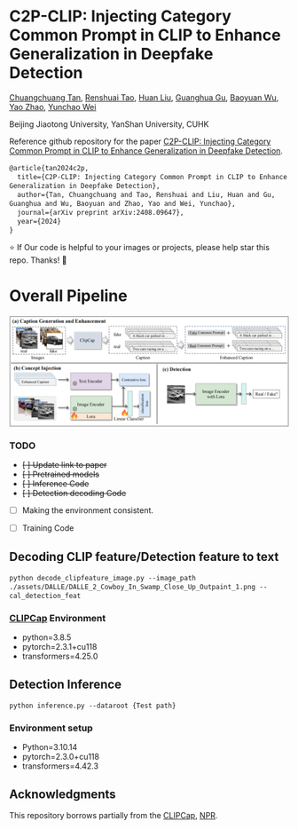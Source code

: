 # C2P-CLIP: Injecting Category Common Prompt in CLIP to Enhance Generalization in Deepfake Detection

[Chuangchuang Tan](https://scholar.google.com/citations?user=ufR1PmMAAAAJ&hl=zh-CN), [Renshuai Tao](https://rstao-bjtu.github.io/), [Huan Liu](), [Guanghua Gu](), [Baoyuan Wu](), [Yao Zhao](https://scholar.google.com/citations?hl=zh-CN&user=474TbQYAAAAJ), [Yunchao Wei](https://weiyc.github.io/)

Beijing Jiaotong University, YanShan University, CUHK

Reference github repository for the paper [C2P-CLIP: Injecting Category Common Prompt in CLIP to Enhance Generalization in Deepfake Detection](https://arxiv.org/abs/2408.09647).
```
@article{tan2024c2p,
  title={C2P-CLIP: Injecting Category Common Prompt in CLIP to Enhance Generalization in Deepfake Detection},
  author={Tan, Chuangchuang and Tao, Renshuai and Liu, Huan and Gu, Guanghua and Wu, Baoyuan and Zhao, Yao and Wei, Yunchao},
  journal={arXiv preprint arXiv:2408.09647},
  year={2024}
}
```
:star: If Our code is helpful to your images or projects, please help star this repo. Thanks! :hugs:



# **Overall Pipeline**
<p align="center">
<img src="./assets/C2P-CLIP.png" width="950px" alt="overall pipeline", align="center">
</p>


### TODO
- ~~[ ] Update link to paper~~  
- ~~[ ] Pretrained models~~ 
- ~~[ ] Inference Code~~
- ~~[ ] Detection decoding Code~~
- [ ] Making the environment consistent.
- [ ] Training Code



## **Decoding CLIP feature/Detection feature to text** 

```
python decode_clipfeature_image.py --image_path ./assets/DALLE/DALLE_2_Cowboy_In_Swamp_Close_Up_Outpaint_1.png --cal_detection_feat
```

### [CLIPCap](https://github.com/rmokady/CLIP_prefix_caption) Environment 
- python=3.8.5
- pytorch=2.3.1+cu118
- transformers=4.25.0


## **Detection Inference** 
```
python inference.py --dataroot {Test path}
```

### Environment setup
- Python=3.10.14
- pytorch=2.3.0+cu118
- transformers=4.42.3



## Acknowledgments

This repository borrows partially from the [CLIPCap](https://github.com/rmokady/CLIP_prefix_caption), [NPR](https://github.com/chuangchuangtan/NPR-DeepfakeDetection).
